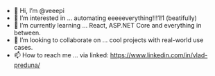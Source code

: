 - 👋 Hi, I’m @veeepi
- 👀 I’m interested in ... automating eeeeeverything!!!1!1 (beatifully)
- 🌱 I’m currently learning ... React, ASP.NET Core and everything in between.
- 💞️ I’m looking to collaborate on ... cool projects with real-world use cases.
- 📫 How to reach me ... via linked: https://www.linkedin.com/in/vlad-preduna/

<!---
veeepi/veeepi is a ✨ special ✨ repository because its `README.md` (this file) appears on your GitHub profile.
You can click the Preview link to take a look at your changes.
--->
